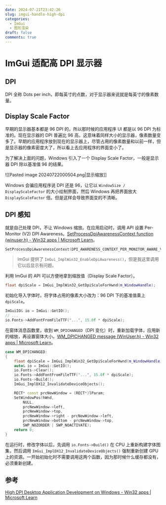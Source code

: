 ```yaml
---
date: 2024-07-21T23:42:26
slug: imgui-handle-high-dpi
categories:
  - ImGui
  - 图形渲染
draft: false
comments: true
---
```


# ImGui 适配高 DPI 显示器

<!-- more -->

## DPI

DPI 全称 Dots per inch，即每英寸的点数，对于显示器来说就是每英寸的像素数量。

## Display Scale Factor

早期的显示器基本都是 96 DPI 的，所以那时候的应用程序 UI 都是以 96 DPI 为标准的。现在显示器的 DPI 普遍比 96 高，这意味着同样大小的显示器，像素数量变多了。早期的应用程序放到现在的显示器上，尽管占用的像素数量和以前一样，但是显示器的像素密度大了，所以看上去应用程序的界面变小了。

为了解决上面的问题，Windows 引入了一个 Display Scale Factor，一般是显示器 DPI 除以基准值 96 的结果。

![[Pasted image 20240722000504.png|显示缩放]]

Windows 会骗应用程序说 DPI 还是 96，让它以 `WindowSize / DisplayScaleFactor` 的大小绘制界面，然后 Windows 再把界面放大 `DisplayScaleFactor` 倍。但是这样会导致界面变的不清晰。

## DPI 感知

就是自己处理 DPI，不让 Windows 缩放。在应用启动时，调用 API 设置 Per-Monitor (V2) DPI Awareness。[SetProcessDpiAwarenessContext function (winuser.h) - Win32 apps | Microsoft Learn](https://learn.microsoft.com/en-us/windows/win32/api/winuser/nf-winuser-setprocessdpiawarenesscontext)。

``` cpp
SetProcessDpiAwarenessContext(DPI_AWARENESS_CONTEXT_PER_MONITOR_AWARE_V2);
```

> ImGui 提供了 `ImGui_ImplWin32_EnableDpiAwareness()`，但是我这里调用它以后显示有问题。

利用 ImGui 的 API 可以方便地拿到缩放值（Display Scale Factor）。

``` cpp
float dpiScale = ImGui_ImplWin32_GetDpiScaleForHwnd(m_WindowHandle);
```

初始化导入字体时，将字体占用的像素大小改为：96 DPI 下的基准值乘上 `dpiScale`。

``` cpp
ImGuiIO& io = ImGui::GetIO();
// ...
io.Fonts->AddFontFromFileTTF("...", 15.0f * dpiScale);
```

在窗体消息函数里，收到 `WM_DPICHANGED`（DPI 变化）时，重新加载字体，应用新的缩放，再设置窗体大小。[WM_DPICHANGED message (WinUser.h) - Win32 apps | Microsoft Learn](https://learn.microsoft.com/en-us/windows/win32/hidpi/wm-dpichanged)。

``` cpp
case WM_DPICHANGED:
{
    float dpiScale = ImGui_ImplWin32_GetDpiScaleForHwnd(m_WindowHandle);
    auto& io = ImGui::GetIO();
    io.Fonts->Clear();
    io.Fonts->AddFontFromFileTTF("...", 15.0f * dpiScale);
    io.Fonts->Build();
    ImGui_ImplDX12_InvalidateDeviceObjects();

    RECT* const prcNewWindow = (RECT*)lParam;
    SetWindowPos(hWnd,
        NULL,
        prcNewWindow->left,
        prcNewWindow->top,
        prcNewWindow->right - prcNewWindow->left,
        prcNewWindow->bottom - prcNewWindow->top,
        SWP_NOZORDER | SWP_NOACTIVATE);
    return 0;
}
```

在运行时，修改字体以后，先调用 `io.Fonts->Build()` 在 CPU 上重新构建字体图集，然后调用 `ImGui_ImplDX12_InvalidateDeviceObjects()` 强制重新创建 GPU 上的资源。一开始初始化时不需要调用这两个函数，因为那时候什么缓存都没有，必须重新创建。


## 参考

[High DPI Desktop Application Development on Windows - Win32 apps | Microsoft Learn](https://learn.microsoft.com/en-us/windows/win32/hidpi/high-dpi-desktop-application-development-on-windows)
